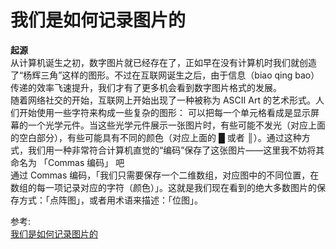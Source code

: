 # 我们是如何记录图片的
**起源**  
从计算机诞生之初，数字图片就已经存在了，正如早在没有计算机时我们就创造了“杨辉三角”这样的图形。不过在互联网诞生之后，由于信息（biao qing bao）传递的效率飞速提升，我们才有了更多机会看到数字图片格式的发展。  
随着网络社交的开始，互联网上开始出现了一种被称为 ASCII Art 的艺术形式。人们开始使用一些字符来构成一些复杂的图形：
可以把每一个单元格看成是显示屏幕的一个光学元件。当这些光学元件展示一张图片时，有些可能不发光（对应上面的空白部分），有些可能具有不同的颜色（对应上面的 █ 或者 ║）。通过这种方式，我们用一种非常符合计算机直觉的“编码”保存了这张图片——这里我不妨将其命名为 「Commas 编码」 吧  
通过 Commas 编码，「我们只需要保存一个二维数组，对应图中的不同位置，在数组的每一项记录对应的字符（颜色）」。这就是我们现在看到的绝大多数图片的保存方式：「点阵图」，或者用术语来描述：「位图」。  


参考:  
[我们是如何记录图片的](https://mp.weixin.qq.com/s/fZdKkp9VZgHq8nMT6PMBIQ)
